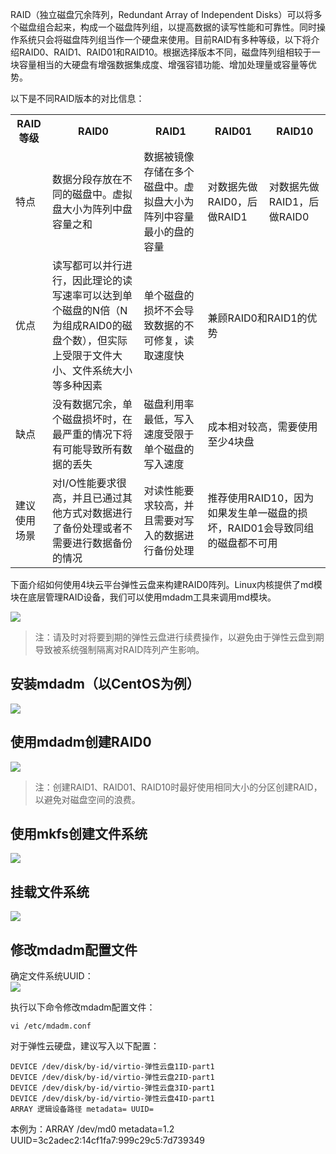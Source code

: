 RAID（独立磁盘冗余阵列，Redundant Array of Independent Disks）可以将多个磁盘组合起来，构成一个磁盘阵列组，以提高数据的读写性能和可靠性。同时操作系统只会将磁盘阵列组当作一个硬盘来使用。目前RAID有多种等级，以下将介绍RAID0、RAID1、RAID01和RAID10。根据选择版本不同，磁盘阵列组相较于一块容量相当的大硬盘有增强数据集成度、增强容错功能、增加处理量或容量等优势。

以下是不同RAID版本的对比信息：
<table>
<tbody>
<tr><th>RAID等级</th><th>RAID0</th><th>RAID1</th><th>RAID01</th><th>RAID10</th>
<tr><td>特点</td><td>数据分段存放在不同的磁盘中。虚拟盘大小为阵列中盘容量之和</td><td>数据被镜像存储在多个磁盘中。虚拟盘大小为阵列中容量最小的盘的容量</td><td>对数据先做RAID0，后做RAID1</td><td>对数据先做RAID1，后做RAID0</td>
<tr><td>优点</td><td>读写都可以并行进行，因此理论的读写速率可以达到单个磁盘的N倍（N为组成RAID0的磁盘个数），但实际上受限于文件大小、文件系统大小等多种因素</td><td>单个磁盘的损坏不会导致数据的不可修复，读取速度快</td><td colspan="2">兼顾RAID0和RAID1的优势</td>
<tr><td>缺点</td><td>没有数据冗余，单个磁盘损坏时，在最严重的情况下将有可能导致所有数据的丢失</td><td>磁盘利用率最低，写入速度受限于单个磁盘的写入速度</td><td colspan="2">成本相对较高，需要使用至少4块盘</td>
<tr><td>建议使用场景</td><td>对I/O性能要求很高，并且已通过其他方式对数据进行了备份处理或者不需要进行数据备份的情况</td><td>对读性能要求较高，并且需要对写入的数据进行备份处理</td><td colspan="2">推荐使用RAID10，因为如果发生单一磁盘的损坏，RAID01会导致同组的磁盘都不可用</td>
</tbody>
</table>

下面介绍如何使用4块云平台弹性云盘来构建RAID0阵列。Linux内核提供了md模块在底层管理RAID设备，我们可以使用mdadm工具来调用md模块。  

![](//mccdn.qcloud.com/static/img/9f42e96976ee6f3655090a4208f461c5/image.png)  
>注：请及时对将要到期的弹性云盘进行续费操作，以避免由于弹性云盘到期导致被系统强制隔离对RAID阵列产生影响。  

## 安装mdadm（以CentOS为例）  
![](//mccdn.qcloud.com/static/img/59896b0ee3f20cd0f20f2f3633e56a1f/image.png)  

## 使用mdadm创建RAID0  
![](//mccdn.qcloud.com/static/img/8d180220850c396dcf91266b43f2220d/image.png)  

>注：创建RAID1、RAID01、RAID10时最好使用相同大小的分区创建RAID，以避免对磁盘空间的浪费。  

## 使用mkfs创建文件系统  
![](//mccdn.qcloud.com/static/img/e92608f31d914556a585e3190a009a64/image.png)  

## 挂载文件系统  
![](//mccdn.qcloud.com/static/img/a4c36941609c64a3753648622392de65/image.png)  

## 修改mdadm配置文件  
确定文件系统UUID：  
![](//mccdn.qcloud.com/static/img/e42b1f74126420929cd3b3668cca3f21/image.png)  

执行以下命令修改mdadm配置文件：  

```
vi /etc/mdadm.conf
```

对于弹性云硬盘，建议写入以下配置：  

```
DEVICE /dev/disk/by-id/virtio-弹性云盘1ID-part1   
DEVICE /dev/disk/by-id/virtio-弹性云盘2ID-part1   
DEVICE /dev/disk/by-id/virtio-弹性云盘3ID-part1   
DEVICE /dev/disk/by-id/virtio-弹性云盘4ID-part1   
ARRAY 逻辑设备路径 metadata= UUID=  
```
本例为：ARRAY /dev/md0 metadata=1.2 UUID=3c2adec2:14cf1fa7:999c29c5:7d739349  

